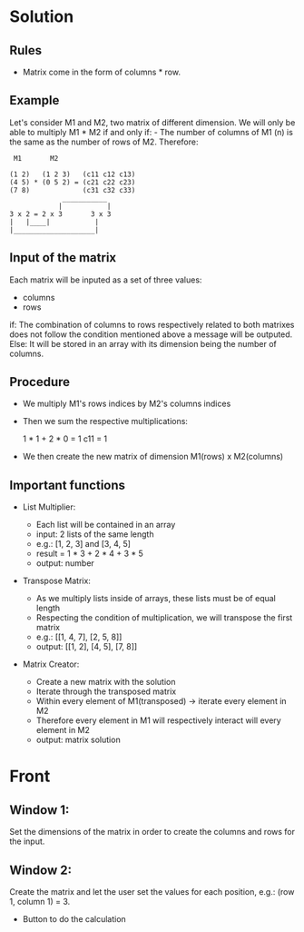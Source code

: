 # Solution

## Rules
- Matrix come in the form of columns * row.

## Example
Let's consider M1 and M2, two matrix of different dimension.
We will only be able to multiply M1 * M2 if and only if:
	- The number of columns of M1 (n) is the same as the number of rows of M2.
Therefore:

	 M1       M2

	(1 2)   (1 2 3)   (c11 c12 c13)
	(4 5) * (0 5 2) = (c21 c22 c23)
	(7 8)             (c31 c32 c33)
	             ___________
	            |           |
	3 x 2 = 2 x 3       3 x 3
	|   |____|           |
	|____________________|


## Input of the matrix
Each matrix will be inputed as a set of three values:
- columns
- rows

if:
	The combination of columns to rows respectively related to both matrixes does not follow the condition mentioned above a message will be outputed.
Else:
	It will be stored in an array with its dimension being the number of columns.

## Procedure
- We multiply M1's rows indices by M2's columns indices
- Then we sum the respective multiplications:
	
	1 * 1 + 2 * 0 = 1
	c11 = 1

- We then create the new matrix of dimension M1(rows) x M2(columns)


## Important functions
* List Multiplier:
	- Each list will be contained in an array
	- input: 2 lists of the same length
	- e.g.: [1, 2, 3] and [3, 4, 5]
	- result = 1 * 3 + 2 * 4 + 3 * 5
	- output: number

* Transpose Matrix:
	- As we multiply lists inside of arrays, these lists must be of equal length
	- Respecting the condition of multiplication, we will transpose the first matrix
	- e.g.: [[1, 4, 7], [2, 5, 8]]
	- output: [[1, 2], [4, 5], [7, 8]]

* Matrix Creator:
	- Create a new matrix with the solution
	- Iterate through the transposed matrix
	- Within every element of M1(transposed) -> iterate every element in M2
	- Therefore every element in M1 will respectively interact will every element in M2
	- output: matrix solution



# Front
## Window 1:
Set the dimensions of the matrix in order to create the columns and rows for the input.

## Window 2:
Create the matrix and let the user set the values for each position, e.g.: (row 1, column 1) = 3.
- Button to do the calculation





	